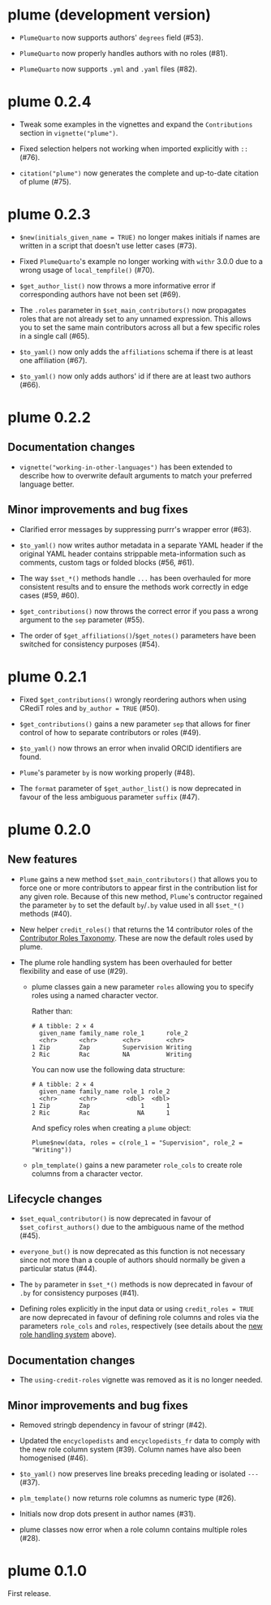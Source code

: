 # plume (development version)

* `PlumeQuarto` now supports authors' `degrees` field (#53).

* `PlumeQuarto` now properly handles authors with no roles (#81).

* `PlumeQuarto` now supports `.yml` and `.yaml` files (#82).

# plume 0.2.4

* Tweak some examples in the vignettes and expand the `Contributions` section in `vignette("plume")`.

* Fixed selection helpers not working when imported explicitly with `::` (#76).

* `citation("plume")` now generates the complete and up-to-date citation of plume (#75).

# plume 0.2.3

* `$new(initials_given_name = TRUE)` no longer makes initials if names are written in a script that doesn't use letter cases (#73).

* Fixed `PlumeQuarto`'s example no longer working with `withr` 3.0.0 due to a wrong usage of `local_tempfile()` (#70).

* `$get_author_list()` now throws a more informative error if corresponding authors have not been set (#69).

* The `.roles` parameter in `$set_main_contributors()` now propagates roles that are not already set to any unnamed expression. This allows you to set the same main contributors across all but a few specific roles in a single call (#65).

* `$to_yaml()` now only adds the `affiliations` schema if there is at least one affiliation (#67).

* `$to_yaml()` now only adds authors' id if there are at least two authors (#66).

# plume 0.2.2

## Documentation changes

* `vignette("working-in-other-languages")` has been extended to describe how to overwrite default arguments to match your preferred language better.

## Minor improvements and bug fixes

* Clarified error messages by suppressing purrr's wrapper error (#63).

* `$to_yaml()` now writes author metadata in a separate YAML header if the original YAML header contains strippable meta-information such as comments, custom tags or folded blocks (#56, #61).

* The way `$set_*()` methods handle `...` has been overhauled for more consistent results and to ensure the methods work correctly in edge cases (#59, #60).

* `$get_contributions()` now throws the correct error if you pass a wrong argument to the `sep` parameter (#55).

* The order of `$get_affiliations()`/`$get_notes()` parameters have been switched for consistency purposes (#54).

# plume 0.2.1

* Fixed `$get_contributions()` wrongly reordering authors when using CRediT roles and `by_author = TRUE` (#50).

* `$get_contributions()` gains a new parameter `sep` that allows for finer control of how to separate contributors or roles (#49).

* `$to_yaml()` now throws an error when invalid ORCID identifiers are found.

* `Plume`'s parameter `by` is now working properly (#48).

* The `format` parameter of `$get_author_list()` is now deprecated in favour of the less ambiguous parameter `suffix` (#47).

# plume 0.2.0

## New features

* `Plume` gains a new method `$set_main_contributors()` that allows you to force one or more contributors to appear first in the contribution list for any given role. Because of this new method, `Plume`'s contructor regained the parameter `by` to set the default `by`/`.by` value used in all `$set_*()` methods (#40).

* New helper `credit_roles()` that returns the 14 contributor roles of the [Contributor Roles Taxonomy](https://credit.niso.org). These are now the default roles used by plume.

<a name="new_role_system" />

* The plume role handling system has been overhauled for better flexibility and ease of use (#29).

  * plume classes gain a new parameter `roles` allowing you to specify roles using a named character vector.

    Rather than:

    ```
    # A tibble: 2 × 4
      given_name family_name role_1      role_2
      <chr>      <chr>       <chr>       <chr>
    1 Zip        Zap         Supervision Writing
    2 Ric        Rac         NA          Writing
    ```

    You can now use the following data structure:

    ```
    # A tibble: 2 × 4
      given_name family_name role_1 role_2
      <chr>      <chr>        <dbl>  <dbl>
    1 Zip        Zap              1      1
    2 Ric        Rac             NA      1
    ```

    And speficy roles when creating a `plume` object:

    ```
    Plume$new(data, roles = c(role_1 = "Supervision", role_2 = "Writing"))
    ```

  * `plm_template()` gains a new parameter `role_cols` to create role columns from a character vector.

## Lifecycle changes

* `$set_equal_contributor()` is now deprecated in favour of `$set_cofirst_authors()` due to the ambiguous name of the method (#45).

* `everyone_but()` is now deprecated as this function is not necessary since not more than a couple of authors should normally be given a particular status (#44).

* The `by` parameter in `$set_*()` methods is now deprecated in favour of `.by` for consistency purposes (#41).

* Defining roles explicitly in the input data or using `credit_roles = TRUE` are now deprecated in favour of defining role columns and roles via the parameters `role_cols` and `roles`, respectively (see details about the [new role handling system](#new_role_system) above).

## Documentation changes

* The `using-credit-roles` vignette was removed as it is no longer needed.

## Minor improvements and bug fixes

* Removed stringb dependency in favour of stringr (#42).

* Updated the `encyclopedists` and `encyclopedists_fr` data to comply with the new role column system (#39). Column names have also been homogenised (#46).

* `$to_yaml()` now preserves line breaks preceding leading or isolated `---` (#37).

* `plm_template()` now returns role columns as numeric type (#26).

* Initials now drop dots present in author names (#31).

* plume classes now error when a role column contains multiple roles (#28).

# plume 0.1.0

First release.
